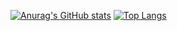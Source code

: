 [![Anurag's GitHub stats](https://github-readme-stats.vercel.app/api?username=mattix7771&show_icons=true&theme=tokyonight&hide_rank=true&line_height=28
)](https://github.com/anuraghazra/github-readme-stats)
[![Top Langs](https://github-readme-stats.vercel.app/api/top-langs/?username=anuraghazra&langs_count=10&layout=compact)](https://github.com/anuraghazra/github-readme-stats)